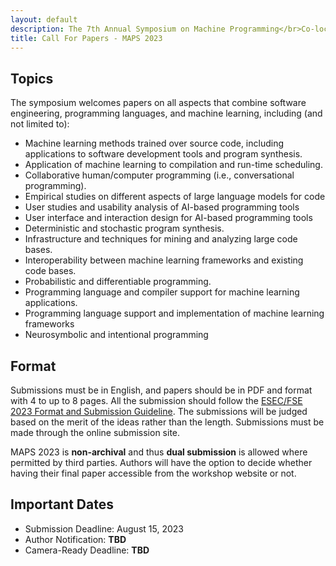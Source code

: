 ```yaml
---
layout: default
description: The 7th Annual Symposium on Machine Programming</br>Co-located with ESEC/FSE 2023</br>December 4, 2023 - San Francisco, CA, USA</br>
title: Call For Papers - MAPS 2023
---
```


## Topics

The symposium welcomes papers on all aspects that combine software engineering, programming languages, and machine learning, including (and not limited to):

- Machine learning methods trained over source code, including applications to software development tools and program synthesis.
- Application of machine learning to compilation and run-time scheduling.
- Collaborative human/computer programming (i.e., conversational programming).
- Empirical studies on different aspects of large language models for code
- User studies and usability analysis of AI-based programming tools
- User interface and interaction design for AI-based programming tools
- Deterministic and stochastic program synthesis.
- Infrastructure and techniques for mining and analyzing large code bases.
- Interoperability between machine learning frameworks and existing code bases.
- Probabilistic and differentiable programming.
- Programming language and compiler support for machine learning applications.
- Programming language support and implementation of machine learning frameworks
- Neurosymbolic and intentional programming

## Format

Submissions must be in English, and papers should be in PDF and format with 4 to up to 8 pages. All the submission should follow the [ESEC/FSE 2023 Format and Submission Guideline](https://2023.esec-fse.org/track/fse-2023-how-to-submit). The submissions will be judged based on the merit of the ideas rather than the length. Submissions must be made through the online submission site.

MAPS 2023 is __non-archival__ and thus __dual submission__ is allowed where permitted by third parties.  Authors will have the option to decide whether having their final paper accessible from the workshop website or not.

## Important Dates

- Submission Deadline: August 15, 2023
- Author Notification: __TBD__
- Camera-Ready Deadline: __TBD__
